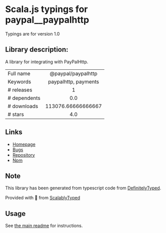 
# Scala.js typings for paypal__paypalhttp

Typings are for version 1.0

## Library description:
A library for integrating with PayPalHttp.

|                    |                 |
| ------------------ | :-------------: |
| Full name          | @paypal/paypalhttp |
| Keywords           | paypalhttp, payments |
| # releases         | 1 |
| # dependents       | 0.0 |
| # downloads        | 113076.66666666667 |
| # stars            | 4.0 |

## Links
- [Homepage](https://github.com/paypal/paypalhttp_node)
- [Bugs](https://github.com/paypal/paypalhttp_node/issues)
- [Repository](https://github.com/paypal/paypalhttp_node)
- [Npm](https://www.npmjs.com/package/%40paypal%2Fpaypalhttp)
    


## Note
This library has been generated from typescript code from [DefinitelyTyped](https://definitelytyped.org).

Provided with :purple_heart: from [ScalablyTyped](https://github.com/oyvindberg/ScalablyTyped)

## Usage
See [the main readme](../../readme.md) for instructions.


